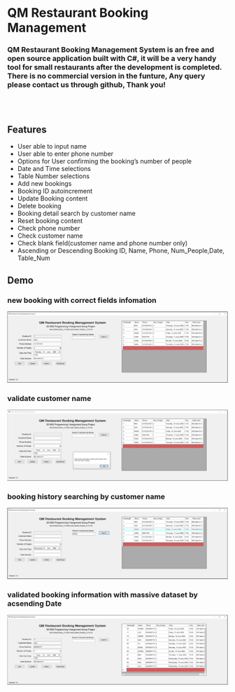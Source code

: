 # QM Restaurant Booking Management 
### QM Restaurant Booking Management System is an free and open source application built with C#, it will be a very handy tool for small restaurants after the development is completed. There is no commercial version in the funture, Any query please contact us through github, Thank you!

<br>
<br>

## Features
*	User able to input name
*	User able to enter phone number
*	Options for User confirming the booking’s number of people
*	Date and Time selections
*	Table Number selections
*	Add new bookings
*	Booking ID autoincrement 
*	Update Booking content
*	Delete booking 
*	Booking detail search by customer name
*	Reset booking content
*	Check phone number 
*	Check customer name
*	Check blank field(customer name and phone number only)
*	Ascending or Descending Booking ID, Name, Phone, Num_People,Date, Table_Num



## Demo
### new booking with correct fields infomation
![](https://github.com/haganmao/C--Lab-Tasks/blob/master/FinalProject/demo1.JPG)
<br>

### validate customer name
![](https://github.com/haganmao/C--Lab-Tasks/blob/master/FinalProject/demo2.JPG)
<br>

### booking history searching by customer name
![](https://github.com/haganmao/C--Lab-Tasks/blob/master/FinalProject/demo3.JPG)
<br>

### validated booking information with massive dataset by acsending Date
![](https://github.com/haganmao/C--Lab-Tasks/blob/master/FinalProject/demo4.JPG)



